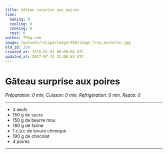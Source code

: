 ```yaml
---
title: Gâteau surprise aux poires
time:
  baking: 0
  cooling: 0
  cooking: 0
  rest: 0
author: 750g.com
image: /uploads/recipe/image/358/image_from_marmiton.jpg
old_id: 358
created_at: 2016-01-01 00:00:00 UTC
updated_at: 2017-07-14 21:08:52 UTC
---
```


# Gâteau surprise aux poires

_Préparation: 0 min, Cuisson: 0 min, Refrigération: 0 min, Repos: 0_

---

- 3 œufs
- 150 g de sucre
- 150 g de beurre mou
- 180 g de farine
- 1 c.à.c de levure chimique
- 190 g de chocolat
- 4 poires

---
